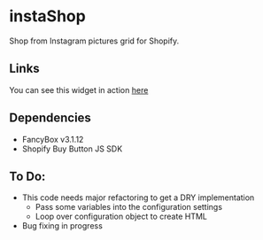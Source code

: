 # instaShop
Shop from Instagram pictures grid for Shopify.

## Links
You can see this widget in action [here](https://masonbottle.com)

## Dependencies
* FancyBox v3.1.12
* Shopify Buy Button JS SDK

## To Do:
* This code needs major refactoring to get a DRY implementation
  * Pass some variables into the configuration settings
  * Loop over configuration object to create HTML
* Bug fixing in progress
